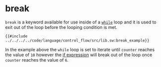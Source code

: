 # break

`break` is a keyword available for use inside of a [`while`](while.md) loop and it is used to exit out of the loop before the looping condition is met.

```sway
{{#include ../../../../code/language/control_flow/src/lib.sw:break_example}}
```

In the example above the `while` loop is set to iterate until `counter` reaches the value of `10` however the [if expression](../if-expressions.md) will break out of the loop once `counter` reaches the value of `6`.
